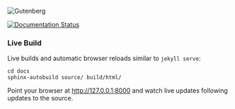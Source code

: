 ![Gutenberg](https://upload.wikimedia.org/wikipedia/commons/thumb/f/f8/Printer_in_1568-ce.png/220px-Printer_in_1568-ce.png)

[![Documentation Status](https://readthedocs.org/projects/gutenberg/badge/?version=latest)](http://gutenberg.readthedocs.org/en/latest/?badge=latest)

### Live Build
Live builds and automatic browser reloads similar to `jekyll serve`:

    cd docs
    sphinx-autobuild source/ build/html/

Point your browser at http://127.0.0.1:8000 and watch live updates following updates to the source.
